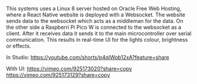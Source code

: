 This systems uses a Linux 8 server hosted on Oracle Free Web Hosting, where a React Native website is deployed with a Websocket. The website sends data to the websocket which acts as a middleman for the data. On the other side a Raspberri Pi Pico W is connected to the websocket as a client. After it receives data it sends it to the main microcontroller over serial communication. This results in real-time UI for the lights colour, brightness or effects.

In Studio: https://youtube.com/shorts/p4qIWob12xA?feature=share

With UI: https://vimeo.com/925173020?share=copy
         https://vimeo.com/925173129?share=copy
